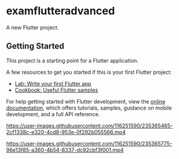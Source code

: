 # examflutteradvanced

A new Flutter project.

## Getting Started

This project is a starting point for a Flutter application.

A few resources to get you started if this is your first Flutter project:

- [Lab: Write your first Flutter app](https://docs.flutter.dev/get-started/codelab)
- [Cookbook: Useful Flutter samples](https://docs.flutter.dev/cookbook)

For help getting started with Flutter development, view the
[online documentation](https://docs.flutter.dev/), which offers tutorials,
samples, guidance on mobile development, and a full API reference.



https://user-images.githubusercontent.com/116251590/235365465-2cf1338c-e320-4cd8-953e-0f292b055566.mp4

https://user-images.githubusercontent.com/116251590/235365775-96e13f85-a360-4b54-8337-dc92cbf3f001.mp4

